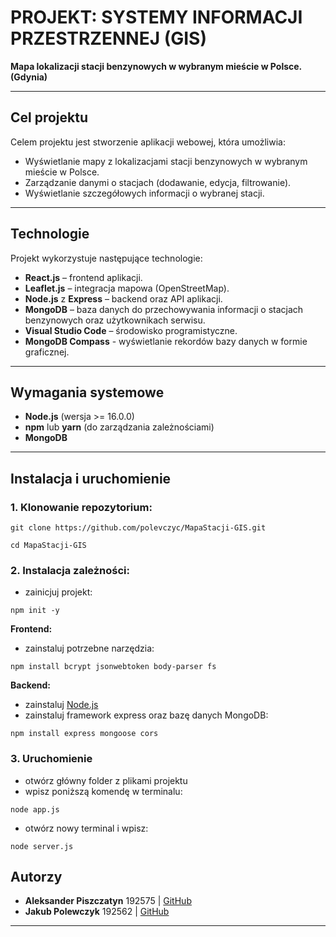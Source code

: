 ﻿# PROJEKT: SYSTEMY INFORMACJI PRZESTRZENNEJ (GIS)

**Mapa lokalizacji stacji benzynowych w wybranym mieście w Polsce. (Gdynia)**

---

## Cel projektu
Celem projektu jest stworzenie aplikacji webowej, która umożliwia:
- Wyświetlanie mapy z lokalizacjami stacji benzynowych w wybranym mieście w Polsce.
- Zarządzanie danymi o stacjach (dodawanie, edycja, filtrowanie).
- Wyświetlanie szczegółowych informacji o wybranej stacji.

---

## Technologie
Projekt wykorzystuje następujące technologie:
- **React.js** – frontend aplikacji.
- **Leaflet.js** – integracja mapowa (OpenStreetMap).
- **Node.js** z **Express** – backend oraz API aplikacji.
- **MongoDB** – baza danych do przechowywania informacji o stacjach benzynowych oraz użytkownikach serwisu.
- **Visual Studio Code** – środowisko programistyczne.
- **MongoDB Compass** - wyświetlanie rekordów bazy danych w formie graficznej.

---

## Wymagania systemowe
- **Node.js** (wersja >= 16.0.0)
- **npm** lub **yarn** (do zarządzania zależnościami)
- **MongoDB**

---

## Instalacja i uruchomienie

### 1. Klonowanie repozytorium:
```
git clone https://github.com/polevczyc/MapaStacji-GIS.git
```
```
cd MapaStacji-GIS
```

### 2. Instalacja zależności:
- zainicjuj projekt:
```
npm init -y
```
**Frontend:**
- zainstaluj potrzebne narzędzia:
```
npm install bcrypt jsonwebtoken body-parser fs
```
**Backend:**
- zainstaluj [Node.js](https://nodejs.org/en/download)
- zainstaluj framework express oraz bazę danych MongoDB:
```
npm install express mongoose cors
```

### 3. Uruchomienie
- otwórz główny folder z plikami projektu
- wpisz poniższą komendę w terminalu:
```
node app.js
```
- otwórz nowy terminal i wpisz:
```
node server.js
```

## Autorzy
- **Aleksander Piszczatyn** 192575 | [GitHub](https://github.com/apiszczatyn)
- **Jakub Polewczyk** 192562 | [GitHub](https://github.com/polevczyc)

---
